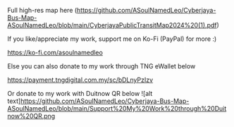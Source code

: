Full high-res map here (https://github.com/ASoulNamedLeo/Cyberjaya-Bus-Map-ASoulNamedLeo/blob/main/CyberjayaPublicTransitMap2024%20(1).pdf) 

If you like/appreciate my work, support me on Ko-Fi (PayPal) for more :)

https://ko-fi.com/asoulnamedleo

Else you can also donate to my work through TNG eWallet below

https://payment.tngdigital.com.my/sc/bDLnyPzIzv 

Or donate to my work with Duitnow QR below
![alt text]https://github.com/ASoulNamedLeo/Cyberjaya-Bus-Map-ASoulNamedLeo/blob/main/Support%20My%20Work%20through%20Duitnow%20QR.png

